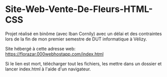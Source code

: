 # Site-Web-Vente-De-Fleurs-HTML-CSS

Projet réalisé en binôme (avec Iban Cornily) avec un délai et des contraintes lors de la fin de mon premier semestre de DUT informatique à Vélizy.

Site hébergé à cette adresse web: https://florazar.000webhostapp.com/index.html

Si le lien est mort, télécharger tout les fichiers, les mettre dans un dossier et lancer index.html à l'aide d'un navigateur.

